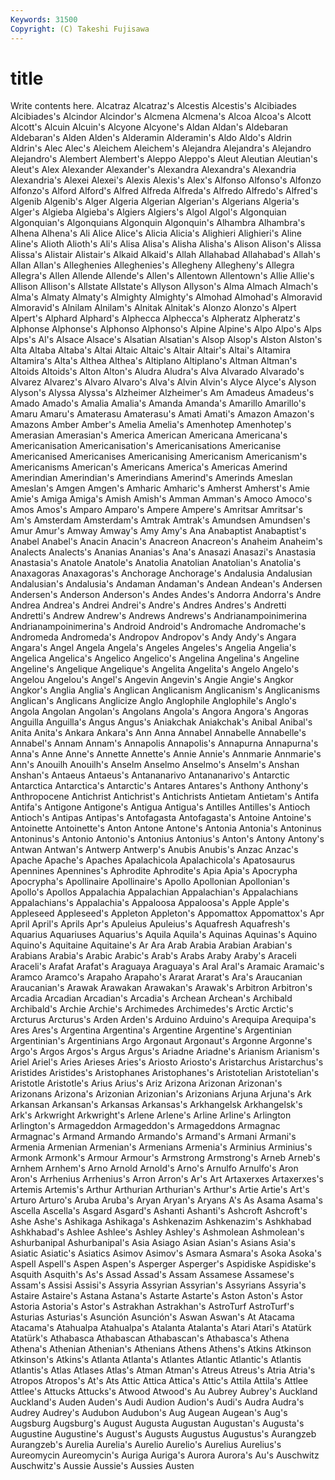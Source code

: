 ```yaml
---
Keywords: 31500 
Copyright: (C) Takeshi Fujisawa
---
```


# title

Write contents here.
 Alcatraz Alcatraz's Alcestis Alcestis's Alcibiades Alcibiades's
Alcindor Alcindor's Alcmena Alcmena's Alcoa Alcoa's Alcott Alcott's Alcuin Alcuin's
Alcyone Alcyone's Aldan Aldan's Aldebaran Aldebaran's Alden Alden's Alderamin Alderamin's
Aldo Aldo's Aldrin Aldrin's Alec Alec's Aleichem Aleichem's Alejandra Alejandra's
Alejandro Alejandro's Alembert Alembert's Aleppo Aleppo's Aleut Aleutian Aleutian's Aleut's
Alex Alexander Alexander's Alexandra Alexandra's Alexandria Alexandria's Alexei Alexei's Alexis
Alexis's Alex's Alfonso Alfonso's Alfonzo Alfonzo's Alford Alford's Alfred Alfreda
Alfreda's Alfredo Alfredo's Alfred's Algenib Algenib's Alger Algeria Algerian Algerian's
Algerians Algeria's Alger's Algieba Algieba's Algiers Algiers's Algol Algol's Algonquian
Algonquian's Algonquians Algonquin Algonquin's Alhambra Alhambra's Alhena Alhena's Ali Alice
Alice's Alicia Alicia's Alighieri Alighieri's Aline Aline's Alioth Alioth's Ali's
Alisa Alisa's Alisha Alisha's Alison Alison's Alissa Alissa's Alistair Alistair's
Alkaid Alkaid's Allah Allahabad Allahabad's Allah's Allan Allan's Alleghenies Alleghenies's
Allegheny Allegheny's Allegra Allegra's Allen Allende Allende's Allen's Allentown Allentown's
Allie Allie's Allison Allison's Allstate Allstate's Allyson Allyson's Alma Almach
Almach's Alma's Almaty Almaty's Almighty Almighty's Almohad Almohad's Almoravid Almoravid's
Alnilam Alnilam's Alnitak Alnitak's Alonzo Alonzo's Alpert Alpert's Alphard Alphard's
Alphecca Alphecca's Alpheratz Alpheratz's Alphonse Alphonse's Alphonso Alphonso's Alpine Alpine's
Alpo Alpo's Alps Alps's Al's Alsace Alsace's Alsatian Alsatian's Alsop
Alsop's Alston Alston's Alta Altaba Altaba's Altai Altaic Altaic's Altair
Altair's Altai's Altamira Altamira's Alta's Althea Althea's Altiplano Altiplano's Altman
Altman's Altoids Altoids's Alton Alton's Aludra Aludra's Alva Alvarado Alvarado's
Alvarez Alvarez's Alvaro Alvaro's Alva's Alvin Alvin's Alyce Alyce's Alyson
Alyson's Alyssa Alyssa's Alzheimer Alzheimer's Am Amadeus Amadeus's Amado Amado's
Amalia Amalia's Amanda Amanda's Amarillo Amarillo's Amaru Amaru's Amaterasu Amaterasu's
Amati Amati's Amazon Amazon's Amazons Amber Amber's Amelia Amelia's Amenhotep
Amenhotep's Amerasian Amerasian's America American Americana Americana's Americanisation Americanisation's Americanisations
Americanise Americanised Americanises Americanising Americanism Americanism's Americanisms American's Americans America's
Americas Amerind Amerindian Amerindian's Amerindians Amerind's Amerinds Ameslan Ameslan's Amgen
Amgen's Amharic Amharic's Amherst Amherst's Amie Amie's Amiga Amiga's Amish
Amish's Amman Amman's Amoco Amoco's Amos Amos's Amparo Amparo's Ampere
Ampere's Amritsar Amritsar's Am's Amsterdam Amsterdam's Amtrak Amtrak's Amundsen Amundsen's
Amur Amur's Amway Amway's Amy Amy's Ana Anabaptist Anabaptist's Anabel
Anabel's Anacin Anacin's Anacreon Anacreon's Anaheim Anaheim's Analects Analects's Ananias
Ananias's Ana's Anasazi Anasazi's Anastasia Anastasia's Anatole Anatole's Anatolia Anatolian
Anatolian's Anatolia's Anaxagoras Anaxagoras's Anchorage Anchorage's Andalusia Andalusian Andalusian's Andalusia's
Andaman Andaman's Andean Andean's Andersen Andersen's Anderson Anderson's Andes Andes's
Andorra Andorra's Andre Andrea Andrea's Andrei Andrei's Andre's Andres Andres's
Andretti Andretti's Andrew Andrew's Andrews Andrews's Andrianampoinimerina Andrianampoinimerina's Android Android's
Andromache Andromache's Andromeda Andromeda's Andropov Andropov's Andy Andy's Angara Angara's
Angel Angela Angela's Angeles Angeles's Angelia Angelia's Angelica Angelica's Angelico
Angelico's Angelina Angelina's Angeline Angeline's Angelique Angelique's Angelita Angelita's Angelo
Angelo's Angelou Angelou's Angel's Angevin Angevin's Angie Angie's Angkor Angkor's
Anglia Anglia's Anglican Anglicanism Anglicanism's Anglicanisms Anglican's Anglicans Anglicize Anglo
Anglophile Anglophile's Anglo's Angola Angolan Angolan's Angolans Angola's Angora Angora's
Angoras Anguilla Anguilla's Angus Angus's Aniakchak Aniakchak's Anibal Anibal's Anita
Anita's Ankara Ankara's Ann Anna Annabel Annabelle Annabelle's Annabel's Annam
Annam's Annapolis Annapolis's Annapurna Annapurna's Anna's Anne Anne's Annette Annette's
Annie Annie's Annmarie Annmarie's Ann's Anouilh Anouilh's Anselm Anselmo Anselmo's
Anselm's Anshan Anshan's Antaeus Antaeus's Antananarivo Antananarivo's Antarctic Antarctica Antarctica's
Antarctic's Antares Antares's Anthony Anthony's Anthropocene Antichrist Antichrist's Antichrists Antietam
Antietam's Antifa Antifa's Antigone Antigone's Antigua Antigua's Antilles Antilles's Antioch
Antioch's Antipas Antipas's Antofagasta Antofagasta's Antoine Antoine's Antoinette Antoinette's Anton
Antone Antone's Antonia Antonia's Antoninus Antoninus's Antonio Antonio's Antonius Antonius's
Anton's Antony Antony's Antwan Antwan's Antwerp Antwerp's Anubis Anubis's Anzac
Anzac's Apache Apache's Apaches Apalachicola Apalachicola's Apatosaurus Apennines Apennines's Aphrodite
Aphrodite's Apia Apia's Apocrypha Apocrypha's Apollinaire Apollinaire's Apollo Apollonian Apollonian's
Apollo's Apollos Appalachia Appalachian Appalachian's Appalachians Appalachians's Appalachia's Appaloosa Appaloosa's
Apple Apple's Appleseed Appleseed's Appleton Appleton's Appomattox Appomattox's Apr April
April's Aprils Apr's Apuleius Apuleius's Aquafresh Aquafresh's Aquarius Aquariuses Aquarius's
Aquila Aquila's Aquinas Aquinas's Aquino Aquino's Aquitaine Aquitaine's Ar Ara
Arab Arabia Arabian Arabian's Arabians Arabia's Arabic Arabic's Arab's Arabs
Araby Araby's Araceli Araceli's Arafat Arafat's Araguaya Araguaya's Aral Aral's
Aramaic Aramaic's Aramco Aramco's Arapaho Arapaho's Ararat Ararat's Ara's Araucanian
Araucanian's Arawak Arawakan Arawakan's Arawak's Arbitron Arbitron's Arcadia Arcadian Arcadian's
Arcadia's Archean Archean's Archibald Archibald's Archie Archie's Archimedes Archimedes's Arctic
Arctic's Arcturus Arcturus's Arden Arden's Arduino Arduino's Arequipa Arequipa's Ares
Ares's Argentina Argentina's Argentine Argentine's Argentinian Argentinian's Argentinians Argo Argonaut
Argonaut's Argonne Argonne's Argo's Argos Argos's Argus Argus's Ariadne Ariadne's
Arianism Arianism's Ariel Ariel's Aries Arieses Aries's Ariosto Ariosto's Aristarchus
Aristarchus's Aristides Aristides's Aristophanes Aristophanes's Aristotelian Aristotelian's Aristotle Aristotle's Arius
Arius's Ariz Arizona Arizonan Arizonan's Arizonans Arizona's Arizonian Arizonian's Arizonians
Arjuna Arjuna's Ark Arkansan Arkansan's Arkansas Arkansas's Arkhangelsk Arkhangelsk's Ark's
Arkwright Arkwright's Arlene Arlene's Arline Arline's Arlington Arlington's Armageddon Armageddon's
Armageddons Armagnac Armagnac's Armand Armando Armando's Armand's Armani Armani's Armenia
Armenian Armenian's Armenians Armenia's Arminius Arminius's Armonk Armonk's Armour Armour's
Armstrong Armstrong's Arneb Arneb's Arnhem Arnhem's Arno Arnold Arnold's Arno's
Arnulfo Arnulfo's Aron Aron's Arrhenius Arrhenius's Arron Arron's Ar's Art
Artaxerxes Artaxerxes's Artemis Artemis's Arthur Arthurian Arthurian's Arthur's Artie Artie's
Art's Arturo Arturo's Aruba Aruba's Aryan Aryan's Aryans A's As
Asama Asama's Ascella Ascella's Asgard Asgard's Ashanti Ashanti's Ashcroft Ashcroft's
Ashe Ashe's Ashikaga Ashikaga's Ashkenazim Ashkenazim's Ashkhabad Ashkhabad's Ashlee Ashlee's
Ashley Ashley's Ashmolean Ashmolean's Ashurbanipal Ashurbanipal's Asia Asiago Asian Asian's
Asians Asia's Asiatic Asiatic's Asiatics Asimov Asimov's Asmara Asmara's Asoka
Asoka's Aspell Aspell's Aspen Aspen's Asperger Asperger's Aspidiske Aspidiske's Asquith
Asquith's As's Assad Assad's Assam Assamese Assamese's Assam's Assisi Assisi's
Assyria Assyrian Assyrian's Assyrians Assyria's Astaire Astaire's Astana Astana's Astarte
Astarte's Aston Aston's Astor Astoria Astoria's Astor's Astrakhan Astrakhan's AstroTurf
AstroTurf's Asturias Asturias's Asunción Asunción's Aswan Aswan's At Atacama Atacama's
Atahualpa Atahualpa's Atalanta Atalanta's Atari Atari's Atatürk Atatürk's Athabasca Athabascan
Athabascan's Athabasca's Athena Athena's Athenian Athenian's Athenians Athens Athens's Atkins
Atkinson Atkinson's Atkins's Atlanta Atlanta's Atlantes Atlantic Atlantic's Atlantis Atlantis's
Atlas Atlases Atlas's Atman Atman's Atreus Atreus's Atria Atria's Atropos
Atropos's At's Ats Attic Attica Attica's Attic's Attila Attila's Attlee
Attlee's Attucks Attucks's Atwood Atwood's Au Aubrey Aubrey's Auckland Auckland's
Auden Auden's Audi Audion Audion's Audi's Audra Audra's Audrey Audrey's
Audubon Audubon's Aug Augean Augean's Aug's Augsburg Augsburg's August Augusta
Augustan Augustan's Augusta's Augustine Augustine's August's Augusts Augustus Augustus's Aurangzeb
Aurangzeb's Aurelia Aurelia's Aurelio Aurelio's Aurelius Aurelius's Aureomycin Aureomycin's Auriga
Auriga's Aurora Aurora's Au's Auschwitz Auschwitz's Aussie Aussie's Aussies Austen
